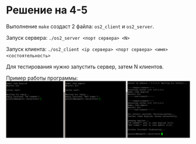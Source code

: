 # Решение на 4-5

Выполнение `make` создаст 2 файла: `os2_client` и `os2_server`.

Запуск сервера: `./os2_server <порт сервера> <N>`

Запуск клиента: `./os2_client <ip сервера> <порт сервера> <имя> <состоятельность>`

Для тестирования нужно запустить сервер, затем N клиентов.

Пример работы программы: 
![пример](https://github.com/GeorgySabaev/os2/blob/main/4-5/screenshot.png?raw=true)
